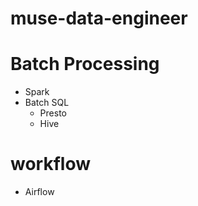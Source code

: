 muse-data-engineer
==========================
# Batch Processing
- Spark
- Batch SQL
	- Presto
  - Hive

# workflow
- Airflow

